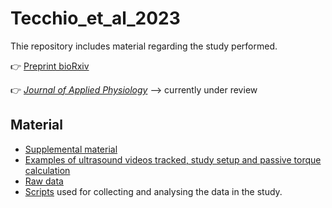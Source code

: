 # Tecchio_et_al_2023

Thie repository includes material regarding the study performed. 

👉 [Preprint bioRxiv](https://www.biorxiv.org/content/10.1101/2023.11.23.568422v1)

👉 *[Journal of Applied Physiology]()* --> currently under review

## Material

- [Supplemental material](https://github.com/PaulT95/Tecchio_et_al_2023/tree/main/Supplemental_Material)
- [Examples of ultrasound videos tracked, study setup and passive torque calculation](https://github.com/PaulT95/Tecchio_et_al_2023/tree/main/Extra_material)
- [Raw data](https://github.com/PaulT95/Tecchio_et_al_2023/tree/main/Raw_Data)
- [Scripts](https://github.com/PaulT95/Tecchio_et_al_2023/tree/main/Script) used for collecting and analysing the data in the study.

